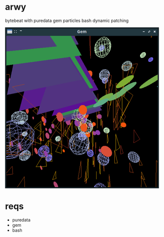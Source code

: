 # arwy
bytebeat with puredata gem particles bash dynamic patching

![](https://github.com/gabochi/arwy/blob/main/Captura%20de%20pantalla_2023-07-24_20-41-32.png)

# reqs
+ puredata
+ gem
+ bash

